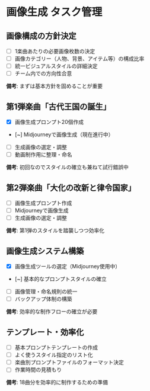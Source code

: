 # 画像生成 タスク管理

## 画像構成の方針決定
- [ ] 1楽曲あたりの必要画像枚数の決定
- [ ] 画像カテゴリー（人物、背景、アイテム等）の構成比率
- [ ] 統一ビジュアルスタイルの詳細決定
- [ ] チーム内での方向性合意

**備考**: まずは基本方針を固めることが重要

## 第1弾楽曲「古代王国の誕生」
- [x] 画像生成プロンプト20個作成
- [~] Midjourneyで画像生成（現在進行中）
- [ ] 生成画像の選定・調整
- [ ] 動画制作用に整理・命名

**備考**: 初回なのでスタイルの確立も兼ねて試行錯誤中

## 第2弾楽曲「大化の改新と律令国家」
- [ ] 画像生成プロンプト作成
- [ ] Midjourneyで画像生成
- [ ] 生成画像の選定・調整

**備考**: 第1弾のスタイルを踏襲しつつ効率化

## 画像生成システム構築
- [x] 画像生成ツールの選定（Midjourney使用中）
- [~] 基本的なプロンプトスタイルの確立
- [ ] 画像管理・命名規則の統一
- [ ] バックアップ体制の構築

**備考**: 効率的な制作フローの確立が必要

## テンプレート・効率化
- [ ] 基本プロンプトテンプレートの作成
- [ ] よく使うスタイル指定のリスト化
- [ ] 楽曲別プロンプトファイルのフォーマット決定
- [ ] 作業時間の見積もり

**備考**: 18曲分を効率的に制作するための準備
